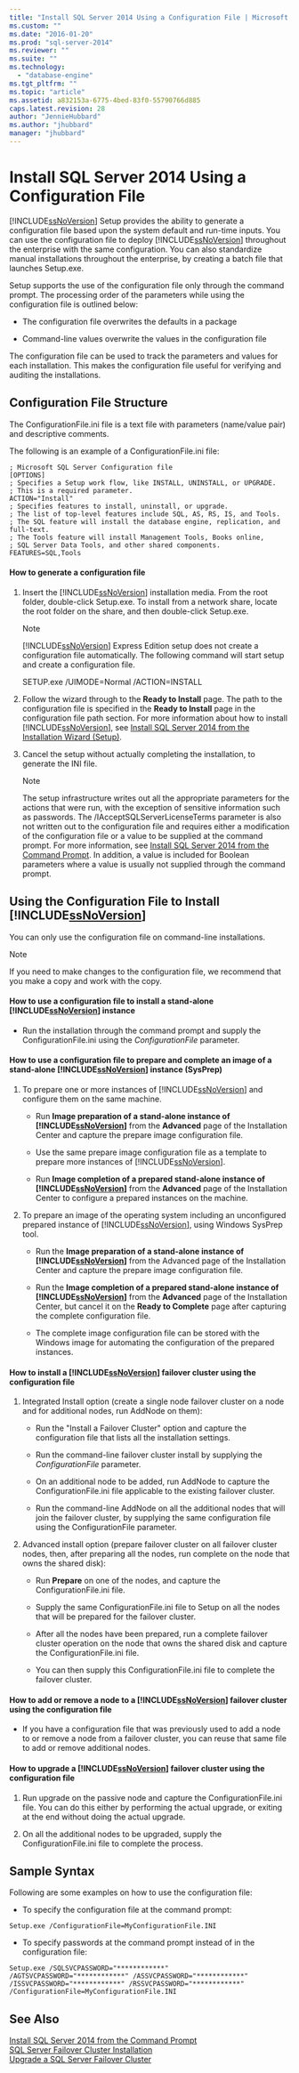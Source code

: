 ```yaml
---
title: "Install SQL Server 2014 Using a Configuration File | Microsoft Docs"
ms.custom: ""
ms.date: "2016-01-20"
ms.prod: "sql-server-2014"
ms.reviewer: ""
ms.suite: ""
ms.technology: 
  - "database-engine"
ms.tgt_pltfrm: ""
ms.topic: "article"
ms.assetid: a832153a-6775-4bed-83f0-55790766d885
caps.latest.revision: 28
author: "JennieHubbard"
ms.author: "jhubbard"
manager: "jhubbard"
---
```

# Install SQL Server 2014 Using a Configuration File
  [!INCLUDE[ssNoVersion](../../includes/ssnoversion-md.md)] Setup provides the ability to generate a configuration file based upon the system default and run-time inputs. You can use the configuration file to deploy [!INCLUDE[ssNoVersion](../../includes/ssnoversion-md.md)] throughout the enterprise with the same configuration. You can also standardize manual installations throughout the enterprise, by creating a batch file that launches Setup.exe.  
  
 Setup supports the use of the configuration file only through the command prompt. The processing order of the parameters while using the configuration file is outlined below:  
  
-   The configuration file overwrites the defaults in a package  
  
-   Command-line values overwrite the values in the configuration file  
  
 The configuration file can be used to track the parameters and values for each installation. This makes the configuration file useful for verifying and auditing the installations.  
  
## Configuration File Structure  
 The ConfigurationFile.ini file is a text file with parameters (name/value pair) and descriptive comments.  
  
 The following is an example of a ConfigurationFile.ini file:  
  
```  
; Microsoft SQL Server Configuration file  
[OPTIONS]  
; Specifies a Setup work flow, like INSTALL, UNINSTALL, or UPGRADE.   
; This is a required parameter.   
ACTION="Install"  
; Specifies features to install, uninstall, or upgrade.   
; The list of top-level features include SQL, AS, RS, IS, and Tools.   
; The SQL feature will install the database engine, replication, and full-text.   
; The Tools feature will install Management Tools, Books online,   
; SQL Server Data Tools, and other shared components.   
FEATURES=SQL,Tools  
```  
  
#### How to generate a configuration file  
  
1.  Insert the [!INCLUDE[ssNoVersion](../../includes/ssnoversion-md.md)] installation media. From the root folder, double-click Setup.exe. To install from a network share, locate the root folder on the share, and then double-click Setup.exe.  
  
    > [!NOTE]  
    >  [!INCLUDE[ssNoVersion](../../includes/ssnoversion-md.md)] Express Edition setup does not create a configuration file automatically. The following command will start  setup and create a configuration file.  
    >   
    >  SETUP.exe /UIMODE=Normal /ACTION=INSTALL  
  
2.  Follow the wizard through to the **Ready to Install** page. The path to the configuration file is specified in the **Ready to Install** page in the configuration file path section. For more information about how to install [!INCLUDE[ssNoVersion](../../includes/ssnoversion-md.md)], see [Install SQL Server 2014 from the Installation Wizard &#40;Setup&#41;](install-sql-server-from-the-installation-wizard-setup.md).  
  
3.  Cancel the setup without actually completing the installation, to generate the INI file.  
  
    > [!NOTE]  
    >  The setup infrastructure writes out all the appropriate parameters for the actions that were run, with the exception of sensitive information such as passwords. The /IAcceptSQLServerLicenseTerms parameter is also not written out to the configuration file and requires either a modification of the configuration file or a value to be supplied at the command prompt. For more information, see [Install SQL Server 2014 from the Command Prompt](install-sql-server-from-the-command-prompt.md). In addition, a value is included for Boolean parameters where a value is usually not supplied through the command prompt.  
  
## Using the Configuration File to Install [!INCLUDE[ssNoVersion](../../includes/ssnoversion-md.md)]  
 You can only use the configuration file on command-line installations.  
  
> [!NOTE]  
>  If you need to make changes to the configuration file, we recommend that you make a copy and work with the copy.  
  
#### How to use a configuration file to install a stand-alone [!INCLUDE[ssNoVersion](../../includes/ssnoversion-md.md)] instance  
  
-   Run the installation through the command prompt and supply the ConfigurationFile.ini using the *ConfigurationFile* parameter.  
  
#### How to use a configuration file to prepare and complete an image of a stand-alone [!INCLUDE[ssNoVersion](../../includes/ssnoversion-md.md)] instance (SysPrep)  
  
1.  To prepare one or more instances of [!INCLUDE[ssNoVersion](../../includes/ssnoversion-md.md)] and configure them on the same machine.  
  
    -   Run **Image preparation of a stand-alone instance of [!INCLUDE[ssNoVersion](../../includes/ssnoversion-md.md)]** from the **Advanced** page of the Installation Center and capture the prepare image configuration file.  
  
    -   Use the same prepare image configuration file as a template to prepare more instances of [!INCLUDE[ssNoVersion](../../includes/ssnoversion-md.md)].  
  
    -   Run **Image completion of a prepared stand-alone instance of [!INCLUDE[ssNoVersion](../../includes/ssnoversion-md.md)]** from the **Advanced** page of the Installation Center to configure a prepared instances on the machine.  
  
2.  To prepare an image of the operating system including an unconfigured prepared instance of [!INCLUDE[ssNoVersion](../../includes/ssnoversion-md.md)], using Windows SysPrep tool.  
  
    -   Run the **Image preparation of a stand-alone instance of [!INCLUDE[ssNoVersion](../../includes/ssnoversion-md.md)]** from the Advanced page of the Installation Center and capture the prepare image configuration file.  
  
    -   Run the **Image completion of a prepared stand-alone instance of [!INCLUDE[ssNoVersion](../../includes/ssnoversion-md.md)]** from the **Advanced** page of the Installation Center, but cancel it on the **Ready to Complete** page after capturing the complete configuration file.  
  
    -   The complete image configuration file can be stored with the Windows image for automating the configuration of the prepared instances.  
  
#### How to install a [!INCLUDE[ssNoVersion](../../includes/ssnoversion-md.md)] failover cluster using the configuration file  
  
1.  Integrated Install option (create a single node failover cluster on a node and for additional nodes, run AddNode on them):  
  
    -   Run the "Install a Failover Cluster" option and capture the configuration file that lists all the installation settings.  
  
    -   Run the command-line failover cluster install by supplying the *ConfigurationFile* parameter.  
  
    -   On an additional node to be added, run AddNode to capture the ConfigurationFile.ini file applicable to the existing failover cluster.  
  
    -   Run the command-line AddNode on all the additional nodes that will join the failover cluster, by supplying the same configuration file using the ConfigurationFile parameter.  
  
2.  Advanced install option (prepare failover cluster on all failover cluster nodes, then, after preparing all the nodes, run complete on the node that owns the shared disk):  
  
    -   Run **Prepare** on one of the nodes, and capture the ConfigurationFile.ini file.  
  
    -   Supply the same ConfigurationFile.ini file to Setup on all the nodes that will be prepared for the failover cluster.  
  
    -   After all the nodes have been prepared, run a complete failover cluster operation on the node that owns the shared disk and capture the ConfigurationFile.ini file.  
  
    -   You can then supply this ConfigurationFile.ini file to complete the failover cluster.  
  
#### How to add or remove a node to a [!INCLUDE[ssNoVersion](../../includes/ssnoversion-md.md)] failover cluster using the configuration file  
  
-   If you have a configuration file that was previously used to add a node to or remove a node from a failover cluster, you can reuse that same file to add or remove additional nodes.  
  
#### How to upgrade a [!INCLUDE[ssNoVersion](../../includes/ssnoversion-md.md)] failover cluster using the configuration file  
  
1.  Run upgrade on the passive node and capture the ConfigurationFile.ini file. You can do this either by performing the actual upgrade, or exiting at the end without doing the actual upgrade.  
  
2.  On all the additional nodes to be upgraded, supply the ConfigurationFile.ini file to complete the process.  
  
## Sample Syntax  
 Following are some examples on how to use the configuration file:  
  
-   To specify the configuration file at the command prompt:  
  
```  
Setup.exe /ConfigurationFile=MyConfigurationFile.INI  
```  
  
-   To specify passwords at the command prompt instead of in the configuration file:  
  
```  
Setup.exe /SQLSVCPASSWORD="************" /AGTSVCPASSWORD="************" /ASSVCPASSWORD="************" /ISSVCPASSWORD="************" /RSSVCPASSWORD="************" /ConfigurationFile=MyConfigurationFile.INI  
```  
  
## See Also  
 [Install SQL Server 2014 from the Command Prompt](install-sql-server-from-the-command-prompt.md)   
 [SQL Server Failover Cluster Installation](../../sql-server/failover-clusters/install/sql-server-failover-cluster-installation.md)   
 [Upgrade a SQL Server Failover Cluster](../../sql-server/failover-clusters/windows/upgrade-a-sql-server-failover-cluster-instance.md)  
  
  